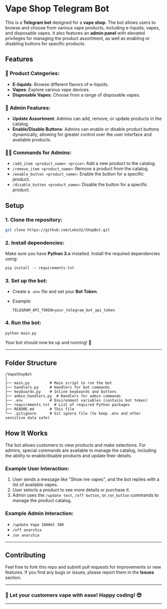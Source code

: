 # Vape Shop Telegram Bot

This is a **Telegram bot** designed for a **vape shop**. The bot allows users to browse and choose from various vape products, including e-liquids, vapes, and disposable vapes. It also features an **admin panel** with elevated privileges for managing the product assortment, as well as enabling or disabling buttons for specific products.

## Features

### 🛒 **Product Categories:**

* **E-liquids**: Browse different flavors of e-liquids.
* **Vapes**: Explore various vape devices.
* **Disposable Vapes**: Choose from a range of disposable vapes.

### 🔐 **Admin Features:**

* **Update Assortment**: Admins can add, remove, or update products in the catalog.
* **Enable/Disable Buttons**: Admins can enable or disable product buttons dynamically, allowing for greater control over the user interface and available products.

### 🧑‍💻 **Commands for Admins:**

* `/add_item <product_name> <price>`: Add a new product to the catalog.
* `/remove_item <product_name>`: Remove a product from the catalog.
* `/enable_button <product_name>`: Enable the button for a specific product.
* `/disable_button <product_name>`: Disable the button for a specific product.

## Setup

### 1. **Clone the repository:**

```bash
git clone https://github.com/Leko32/ShopBot.git
```

### 2. **Install dependencies:**

Make sure you have **Python 3.x** installed. Install the required dependencies using:

```bash
pip install -r requirements.txt
```

### 3. **Set up the bot:**

* Create a `.env` file and set your **Bot Token**.
* Example:

  ```env
  TELEGRAM_API_TOKEN=your_telegram_bot_api_token
  ```

### 4. **Run the bot:**

```bash
python main.py
```

Your bot should now be up and running! 🎉

---

## Folder Structure

```
/VapeShopBot
│
├── main.py         # Main script to run the bot
├── handlers.py     # Handlers for bot commands
├── keyboards.py    # Inline keyboards and buttons
├── admin_handlers.py  # Handlers for admin commands
├── .env            # Environment variables (contains bot token)
├── requirements.txt  # List of required Python packages
├── README.md       # This file
└── .gitignore      # Git ignore file (to keep .env and other sensitive data safe)
```

## How It Works

The bot allows customers to view products and make selections. For admins, special commands are available to manage the catalog, including the ability to enable/disable products and update their details.

### Example User Interaction:

1. User sends a message like "Show me vapes", and the bot replies with a list of available vapes.
2. User selects a product to see more details or purchase it.
3. Admin uses the `/update text`, `/off button`, or `/on_button` commands to manage the product catalog.

### Example Admin Interaction:

* `/update Vape 1000ml 300`
* `/off anarchia`
* `/on anarchia`

---

## Contributing

Feel free to fork this repo and submit pull requests for improvements or new features. If you find any bugs or issues, please report them in the **Issues** section.

---

### 🚀 Let your customers vape with ease! Happy coding! 😎

---
